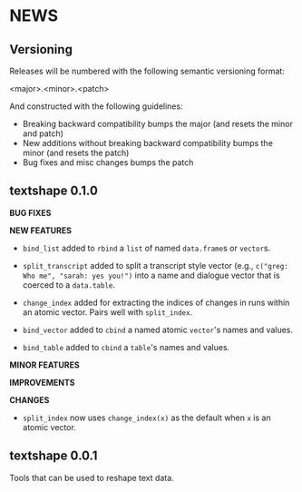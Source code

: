 NEWS
====

Versioning
----------

Releases will be numbered with the following semantic versioning format:

&lt;major&gt;.&lt;minor&gt;.&lt;patch&gt;

And constructed with the following guidelines:

* Breaking backward compatibility bumps the major (and resets the minor
  and patch)
* New additions without breaking backward compatibility bumps the minor
  (and resets the patch)
* Bug fixes and misc changes bumps the patch



textshape 0.1.0
----------------------------------------------------------------

**BUG FIXES**

**NEW FEATURES**

* `bind_list` added to `rbind` a `list` of named `data.frame`s or `vector`s.

* `split_transcript` added to split a transcript style vector (e.g.,
  `c("greg: Who me", "sarah: yes you!")` into a name and dialogue vector that is
  coerced to a `data.table`.

* `change_index` added  for extracting the indices of changes in runs within an
  atomic vector.  Pairs well with `split_index`.

* `bind_vector` added to `cbind` a named atomic `vector`'s names and values.

* `bind_table` added to `cbind` a `table`'s names and values.



**MINOR FEATURES**

**IMPROVEMENTS**

**CHANGES**

* `split_index` now uses `change_index(x)` as the default when `x` is an atomic
  vector.


textshape 0.0.1
----------------------------------------------------------------

Tools that can be used to reshape text data.
